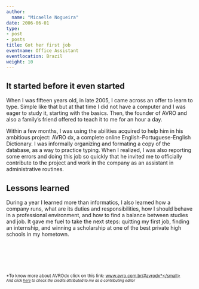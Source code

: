 ```yaml
---
author:
  name: "Micaelle Nogueira"
date: 2006-06-01
type:
- post
- posts
title: Got her first job
eventname: Office Assistant 
eventlocation: Brazil
weight: 10
---
```


## It started before it even started

When I was fifteen years old, in late 2005, I came across an offer to learn to type. Simple like that but at that time I did not have a computer and I was eager to study it, starting with the basics. Then, the founder of AVRO and also a family’s friend offered to teach it to me for an hour a day.

Within a few months, I was using the abilities acquired to help him in his ambitious project: AVRO dx, a complete online English-Portuguese-English Dictionary. I was informally organizing and formating a copy of the database, as a way to practice typing. When I realized, I was also reporting some errors and doing this job so quickly that he invited me to officially contribute to the project and work in the company as an assistant in administrative routines.

## Lessons learned

During a year I learned more than informatics, I also learned how a company runs, what are its duties and responsibilities, how I should behave in a professional environment, and how to find a balance between studies and job. It gave me fuel to take the next steps: quitting my first job, finding an internship, and winning a scholarship at one of the best private high schools in my hometown.

</br>
</br>
</br>
</br>

<small>*To know more about AVROdx click on this link: www.avro.com.br/#avrodx*</small></br>
<small>*And click [here](http://editor.avrodx.com.br/about/credits) to check the credits attributed to me as a contributing editor*</small>